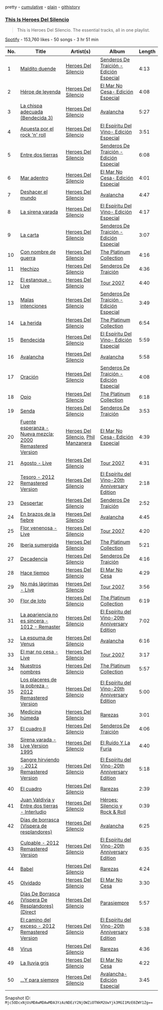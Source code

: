 pretty - [cumulative](/playlists/cumulative/37i9dQZF1DZ06evO1ZrCY8.md) - [plain](/playlists/plain/37i9dQZF1DZ06evO1ZrCY8) - [githistory](https://github.githistory.xyz/mackorone/spotify-playlist-archive/blob/main/playlists/plain/37i9dQZF1DZ06evO1ZrCY8)

### [This Is Heroes Del Silencio](https://open.spotify.com/playlist/37i9dQZF1DZ06evO1ZrCY8)

> This is Heroes Del Silencio\. The essential tracks, all in one playlist.

[Spotify](https://open.spotify.com/user/spotify) - 153,760 likes - 50 songs - 3 hr 51 min

| No. | Title | Artist(s) | Album | Length |
|---|---|---|---|---|
| 1 | [Maldito duende](https://open.spotify.com/track/7vcDJCAO356RYkCfiUozmE) | [Heroes Del Silencio](https://open.spotify.com/artist/3qAPxVwIQRBuz5ImPUxpZT) | [Senderos De Traición \- Edición Especial](https://open.spotify.com/album/7DAoA2gOvycforLAKyFD8Y) | 4:13 |
| 2 | [Héroe de leyenda](https://open.spotify.com/track/6pAvXn45z0sktftypuEEzt) | [Heroes Del Silencio](https://open.spotify.com/artist/3qAPxVwIQRBuz5ImPUxpZT) | [El Mar No Cesa\- Edición Especial](https://open.spotify.com/album/1ybmfBatQowYBzowJxE74Y) | 4:08 |
| 3 | [La chispa adecuada \(Bendecida 3\)](https://open.spotify.com/track/4vkSJSyPddHwL7v3l1cuRf) | [Heroes Del Silencio](https://open.spotify.com/artist/3qAPxVwIQRBuz5ImPUxpZT) | [Avalancha](https://open.spotify.com/album/3AikSptzlt3YvobRSMqL68) | 5:27 |
| 4 | [Apuesta por el rock 'n' roll](https://open.spotify.com/track/3HDBNQOTs1vQ33HUedr7IM) | [Heroes Del Silencio](https://open.spotify.com/artist/3qAPxVwIQRBuz5ImPUxpZT) | [El Espíritu Del Vino\- Edición Especial](https://open.spotify.com/album/1HL69BuLCP5QTfz6pE0Qg3) | 3:51 |
| 5 | [Entre dos tierras](https://open.spotify.com/track/7BYqVvoXpQFhs4jJ0qqNZt) | [Heroes Del Silencio](https://open.spotify.com/artist/3qAPxVwIQRBuz5ImPUxpZT) | [Senderos De Traición \- Edición Especial](https://open.spotify.com/album/7DAoA2gOvycforLAKyFD8Y) | 6:08 |
| 6 | [Mar adentro](https://open.spotify.com/track/1Oo6emBm60fXZJU2RCeWpH) | [Heroes Del Silencio](https://open.spotify.com/artist/3qAPxVwIQRBuz5ImPUxpZT) | [El Mar No Cesa\- Edición Especial](https://open.spotify.com/album/1ybmfBatQowYBzowJxE74Y) | 4:01 |
| 7 | [Deshacer el mundo](https://open.spotify.com/track/3ZNs9tTAIX7gzA0G7TUTKr) | [Heroes Del Silencio](https://open.spotify.com/artist/3qAPxVwIQRBuz5ImPUxpZT) | [Avalancha](https://open.spotify.com/album/3AikSptzlt3YvobRSMqL68) | 4:47 |
| 8 | [La sirena varada](https://open.spotify.com/track/185xDOLU8KPZKqhUICnjRz) | [Heroes Del Silencio](https://open.spotify.com/artist/3qAPxVwIQRBuz5ImPUxpZT) | [El Espíritu Del Vino\- Edición Especial](https://open.spotify.com/album/1HL69BuLCP5QTfz6pE0Qg3) | 4:17 |
| 9 | [La carta](https://open.spotify.com/track/2RzZSZbfu3jir4udOhyd75) | [Heroes Del Silencio](https://open.spotify.com/artist/3qAPxVwIQRBuz5ImPUxpZT) | [Senderos De Traición \- Edición Especial](https://open.spotify.com/album/7DAoA2gOvycforLAKyFD8Y) | 3:07 |
| 10 | [Con nombre de guerra](https://open.spotify.com/track/5nzYLJv8lWcD7Zkdgu7ImS) | [Heroes Del Silencio](https://open.spotify.com/artist/3qAPxVwIQRBuz5ImPUxpZT) | [The Platinum Collection](https://open.spotify.com/album/6EdwaXDANI01KsWzOyLFt3) | 4:16 |
| 11 | [Hechizo](https://open.spotify.com/track/4IIXnqZUndaRlMwomxZwIr) | [Heroes Del Silencio](https://open.spotify.com/artist/3qAPxVwIQRBuz5ImPUxpZT) | [Senderos De Traición](https://open.spotify.com/album/6PsBAHuQ8mzQ0VNrTkXazg) | 4:36 |
| 12 | [El estanque \- Live](https://open.spotify.com/track/2vrVlidqD4TPASvwqlBztv) | [Heroes Del Silencio](https://open.spotify.com/artist/3qAPxVwIQRBuz5ImPUxpZT) | [Tour 2007](https://open.spotify.com/album/7agRISos8iXzrqsCQ8Owg6) | 4:40 |
| 13 | [Malas intenciones](https://open.spotify.com/track/7Fi4oyVjarzUUZHTUwS3Wu) | [Heroes Del Silencio](https://open.spotify.com/artist/3qAPxVwIQRBuz5ImPUxpZT) | [Senderos De Traición \- Edición Especial](https://open.spotify.com/album/7DAoA2gOvycforLAKyFD8Y) | 3:49 |
| 14 | [La herida](https://open.spotify.com/track/2aegLCwIWlVYvCjUf641Qr) | [Heroes Del Silencio](https://open.spotify.com/artist/3qAPxVwIQRBuz5ImPUxpZT) | [The Platinum Collection](https://open.spotify.com/album/6EdwaXDANI01KsWzOyLFt3) | 6:54 |
| 15 | [Bendecida](https://open.spotify.com/track/6VvWFKYrRyvlfz4ddteFqv) | [Heroes Del Silencio](https://open.spotify.com/artist/3qAPxVwIQRBuz5ImPUxpZT) | [El Espíritu Del Vino\- Edición Especial](https://open.spotify.com/album/1HL69BuLCP5QTfz6pE0Qg3) | 5:59 |
| 16 | [Avalancha](https://open.spotify.com/track/2QWiLP3WiFMtmJ08nUTWUC) | [Heroes Del Silencio](https://open.spotify.com/artist/3qAPxVwIQRBuz5ImPUxpZT) | [Avalancha](https://open.spotify.com/album/3AikSptzlt3YvobRSMqL68) | 5:58 |
| 17 | [Oración](https://open.spotify.com/track/2y2EIt9PIGMXcxufDBkU9v) | [Heroes Del Silencio](https://open.spotify.com/artist/3qAPxVwIQRBuz5ImPUxpZT) | [Senderos De Traición \- Edición Especial](https://open.spotify.com/album/7DAoA2gOvycforLAKyFD8Y) | 4:08 |
| 18 | [Opio](https://open.spotify.com/track/6OJY8Mc0d3pFCBUaTRnRry) | [Heroes Del Silencio](https://open.spotify.com/artist/3qAPxVwIQRBuz5ImPUxpZT) | [The Platinum Collection](https://open.spotify.com/album/6EdwaXDANI01KsWzOyLFt3) | 6:18 |
| 19 | [Senda](https://open.spotify.com/track/1sgk7dkImoLiq4XZU8JZE2) | [Heroes Del Silencio](https://open.spotify.com/artist/3qAPxVwIQRBuz5ImPUxpZT) | [Senderos De Traición](https://open.spotify.com/album/6PsBAHuQ8mzQ0VNrTkXazg) | 3:53 |
| 20 | [Fuente esperanza \- Nueva mezcla; 2000 Remastered Version](https://open.spotify.com/track/3O0WzGt1szXy5rv97wv41O) | [Heroes Del Silencio](https://open.spotify.com/artist/3qAPxVwIQRBuz5ImPUxpZT), [Phil Manzanera](https://open.spotify.com/artist/7okyczV3XPmMsbCFcuaxPz) | [El Mar No Cesa\- Edición Especial](https://open.spotify.com/album/1ybmfBatQowYBzowJxE74Y) | 4:39 |
| 21 | [Agosto \- Live](https://open.spotify.com/track/2UDS1eIYjO5iAuggMGQTbo) | [Heroes Del Silencio](https://open.spotify.com/artist/3qAPxVwIQRBuz5ImPUxpZT) | [Tour 2007](https://open.spotify.com/album/7agRISos8iXzrqsCQ8Owg6) | 4:31 |
| 22 | [Tesoro \- 2012 Remastered Version](https://open.spotify.com/track/3TmK0x5ARV18SQQa1dwreR) | [Heroes Del Silencio](https://open.spotify.com/artist/3qAPxVwIQRBuz5ImPUxpZT) | [El Espíritu del Vino\-20th Anniversary Edition](https://open.spotify.com/album/46OqhyoVeC27eY4keJehHa) | 2:18 |
| 23 | [Despertar](https://open.spotify.com/track/5nteRi2u2D46hYxA79LPqA) | [Heroes Del Silencio](https://open.spotify.com/artist/3qAPxVwIQRBuz5ImPUxpZT) | [Senderos De Traición](https://open.spotify.com/album/6PsBAHuQ8mzQ0VNrTkXazg) | 2:52 |
| 24 | [En brazos de la fiebre](https://open.spotify.com/track/7LGH6CjdyJAFxzuqcGF381) | [Heroes Del Silencio](https://open.spotify.com/artist/3qAPxVwIQRBuz5ImPUxpZT) | [Avalancha](https://open.spotify.com/album/3AikSptzlt3YvobRSMqL68) | 4:45 |
| 25 | [Flor venenosa \- Live](https://open.spotify.com/track/10nkc8YgPxgH2FODwpIudJ) | [Heroes Del Silencio](https://open.spotify.com/artist/3qAPxVwIQRBuz5ImPUxpZT) | [Tour 2007](https://open.spotify.com/album/7agRISos8iXzrqsCQ8Owg6) | 4:20 |
| 26 | [Iberia sumergida](https://open.spotify.com/track/2PKhVCRILDBc7HYSIT9v0u) | [Heroes Del Silencio](https://open.spotify.com/artist/3qAPxVwIQRBuz5ImPUxpZT) | [The Platinum Collection](https://open.spotify.com/album/6EdwaXDANI01KsWzOyLFt3) | 5:21 |
| 27 | [Decadencia](https://open.spotify.com/track/5Uqw9M6tKMWka2pmMcWGoE) | [Heroes Del Silencio](https://open.spotify.com/artist/3qAPxVwIQRBuz5ImPUxpZT) | [Senderos De Traición](https://open.spotify.com/album/6PsBAHuQ8mzQ0VNrTkXazg) | 4:16 |
| 28 | [Hace tiempo](https://open.spotify.com/track/0oEvR5rjD0MccE7eJBiYTs) | [Heroes Del Silencio](https://open.spotify.com/artist/3qAPxVwIQRBuz5ImPUxpZT) | [El Mar No Cesa](https://open.spotify.com/album/3qnbkXzDzbClaESvDYeEnq) | 4:29 |
| 29 | [No más lágrimas \- Live](https://open.spotify.com/track/4V0Ta8BzcGhF8L9QE22Tfv) | [Heroes Del Silencio](https://open.spotify.com/artist/3qAPxVwIQRBuz5ImPUxpZT) | [Tour 2007](https://open.spotify.com/album/7agRISos8iXzrqsCQ8Owg6) | 3:56 |
| 30 | [Flor de loto](https://open.spotify.com/track/7A0ssOm7kMkPlLPHWpaPUQ) | [Heroes Del Silencio](https://open.spotify.com/artist/3qAPxVwIQRBuz5ImPUxpZT) | [The Platinum Collection](https://open.spotify.com/album/6EdwaXDANI01KsWzOyLFt3) | 6:19 |
| 31 | [La apariencia no es sincera \- 1012 \- Remaster](https://open.spotify.com/track/0Fp4viDIGICGB3aRYP5yWo) | [Heroes Del Silencio](https://open.spotify.com/artist/3qAPxVwIQRBuz5ImPUxpZT) | [El Espíritu del Vino\-20th Anniversary Edition](https://open.spotify.com/album/46OqhyoVeC27eY4keJehHa) | 7:02 |
| 32 | [La espuma de Venus](https://open.spotify.com/track/2lZ0yhSadIy79IP5EDjMe2) | [Heroes Del Silencio](https://open.spotify.com/artist/3qAPxVwIQRBuz5ImPUxpZT) | [Avalancha](https://open.spotify.com/album/3AikSptzlt3YvobRSMqL68) | 6:16 |
| 33 | [El mar no cesa \- Live](https://open.spotify.com/track/08v40ca902gDGV6HAymDqn) | [Heroes Del Silencio](https://open.spotify.com/artist/3qAPxVwIQRBuz5ImPUxpZT) | [Tour 2007](https://open.spotify.com/album/7agRISos8iXzrqsCQ8Owg6) | 3:17 |
| 34 | [Nuestros nombres](https://open.spotify.com/track/3SXQxt1VDRzcftYXbodXlf) | [Heroes Del Silencio](https://open.spotify.com/artist/3qAPxVwIQRBuz5ImPUxpZT) | [The Platinum Collection](https://open.spotify.com/album/6EdwaXDANI01KsWzOyLFt3) | 5:57 |
| 35 | [Los placeres de la pobreza \- 2012 Remastered Version](https://open.spotify.com/track/0f8Hi2EhqSWkabarO3pMTP) | [Heroes Del Silencio](https://open.spotify.com/artist/3qAPxVwIQRBuz5ImPUxpZT) | [El Espíritu del Vino\-20th Anniversary Edition](https://open.spotify.com/album/46OqhyoVeC27eY4keJehHa) | 5:00 |
| 36 | [Medicina húmeda](https://open.spotify.com/track/6MnOGlJkoOKRrkVnzw2dcE) | [Heroes Del Silencio](https://open.spotify.com/artist/3qAPxVwIQRBuz5ImPUxpZT) | [Rarezas](https://open.spotify.com/album/40IpNBUT1eth8c6UTOrBxh) | 3:01 |
| 37 | [El cuadro II](https://open.spotify.com/track/3NpOxII1eBUhQ12y8MA8UJ) | [Heroes Del Silencio](https://open.spotify.com/artist/3qAPxVwIQRBuz5ImPUxpZT) | [Senderos De Traición](https://open.spotify.com/album/6PsBAHuQ8mzQ0VNrTkXazg) | 4:06 |
| 38 | [Sirena varada \- Live Version 1995](https://open.spotify.com/track/3f7xVDw5lev27OLWToRdbS) | [Heroes Del Silencio](https://open.spotify.com/artist/3qAPxVwIQRBuz5ImPUxpZT) | [El Ruído Y La Furia](https://open.spotify.com/album/0G9guzH3d645sjUiyKjloZ) | 4:40 |
| 39 | [Sangre hirviendo \- 2012 Remastered Version](https://open.spotify.com/track/0Y01aV2CFzCawjqFIArGmB) | [Heroes Del Silencio](https://open.spotify.com/artist/3qAPxVwIQRBuz5ImPUxpZT) | [El Espíritu del Vino\-20th Anniversary Edition](https://open.spotify.com/album/46OqhyoVeC27eY4keJehHa) | 5:18 |
| 40 | [El cuadro](https://open.spotify.com/track/4NqE2hU5HW6tTkYGd4qpgu) | [Heroes Del Silencio](https://open.spotify.com/artist/3qAPxVwIQRBuz5ImPUxpZT) | [Rarezas](https://open.spotify.com/album/40IpNBUT1eth8c6UTOrBxh) | 2:39 |
| 41 | [Juan Valdivia y Entre dos tierras \- Interludio](https://open.spotify.com/track/4wkROZAHQ0E8L71rnbtlPz) | [Heroes Del Silencio](https://open.spotify.com/artist/3qAPxVwIQRBuz5ImPUxpZT) | [Héroes: Silencio y Rock & Roll](https://open.spotify.com/album/6c3S9kBmbQJ50qQRwKuYuV) | 0:39 |
| 42 | [Días de borrasca \(Víspera de resplandores\)](https://open.spotify.com/track/1rxmTXnNZ9PJwVEoyL2kk4) | [Heroes Del Silencio](https://open.spotify.com/artist/3qAPxVwIQRBuz5ImPUxpZT) | [Avalancha](https://open.spotify.com/album/3AikSptzlt3YvobRSMqL68) | 6:25 |
| 43 | [Culpable \- 2012 Remastered Version](https://open.spotify.com/track/3gs5RdZYD7bUJs8eZNUYfU) | [Heroes Del Silencio](https://open.spotify.com/artist/3qAPxVwIQRBuz5ImPUxpZT) | [El Espíritu del Vino\-20th Anniversary Edition](https://open.spotify.com/album/46OqhyoVeC27eY4keJehHa) | 6:35 |
| 44 | [Babel](https://open.spotify.com/track/6GvY4JaGqmUwFbgAUCSvFD) | [Heroes Del Silencio](https://open.spotify.com/artist/3qAPxVwIQRBuz5ImPUxpZT) | [Rarezas](https://open.spotify.com/album/40IpNBUT1eth8c6UTOrBxh) | 4:24 |
| 45 | [Olvidado](https://open.spotify.com/track/7zk3hfoyY091DiGRET3vfN) | [Heroes Del Silencio](https://open.spotify.com/artist/3qAPxVwIQRBuz5ImPUxpZT) | [El Mar No Cesa](https://open.spotify.com/album/3qnbkXzDzbClaESvDYeEnq) | 3:30 |
| 46 | [Días De Borrasca \(Víspera De Resplandores\) \(Direct](https://open.spotify.com/track/0UtqkyNb7h29EvFyYxgG3R) | [Heroes Del Silencio](https://open.spotify.com/artist/3qAPxVwIQRBuz5ImPUxpZT) | [Parasiempre](https://open.spotify.com/album/3hLMxN4If95jDUnv4ebMxI) | 5:57 |
| 47 | [El camino del exceso \- 2012 Remastered Version](https://open.spotify.com/track/3RazmaCGFiOkLQJW1uOjyU) | [Heroes Del Silencio](https://open.spotify.com/artist/3qAPxVwIQRBuz5ImPUxpZT) | [El Espíritu del Vino\-20th Anniversary Edition](https://open.spotify.com/album/46OqhyoVeC27eY4keJehHa) | 5:38 |
| 48 | [Virus](https://open.spotify.com/track/6vUINIQYy3HylQfwQTrcWL) | [Heroes Del Silencio](https://open.spotify.com/artist/3qAPxVwIQRBuz5ImPUxpZT) | [Rarezas](https://open.spotify.com/album/40IpNBUT1eth8c6UTOrBxh) | 4:36 |
| 49 | [La lluvia gris](https://open.spotify.com/track/3LWr1doKSH2hSfnE9kMX6U) | [Heroes Del Silencio](https://open.spotify.com/artist/3qAPxVwIQRBuz5ImPUxpZT) | [El Mar No Cesa](https://open.spotify.com/album/3qnbkXzDzbClaESvDYeEnq) | 4:22 |
| 50 | [...Y para siempre](https://open.spotify.com/track/6D7gPrYpET9NhpowaUFT2E) | [Heroes Del Silencio](https://open.spotify.com/artist/3qAPxVwIQRBuz5ImPUxpZT) | [Avalancha\- Edición Especial](https://open.spotify.com/album/5e1v1vALoEYeOLFaFwmxi4) | 3:45 |

Snapshot ID: `Mjc5ODcxNjUsMDAwMDAwMDA3YzAzNDEzY2NjOWZiOTNkM2UwYjk3MGI1MzE0ZWY1Zg==`
